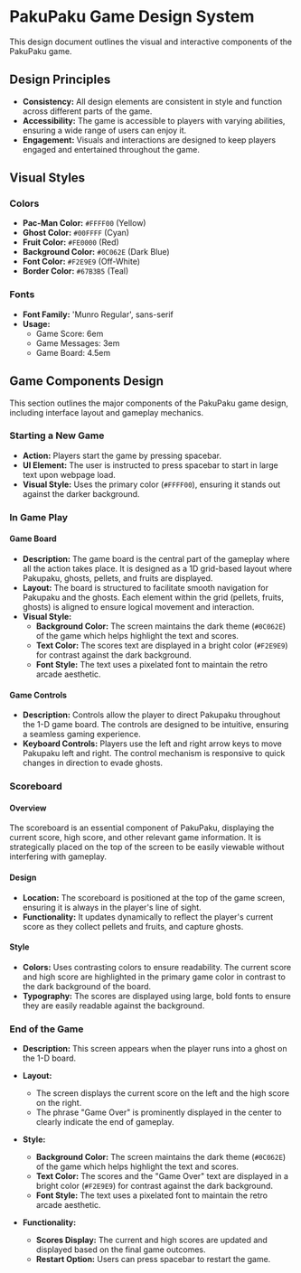 # PakuPaku Game Design System

This design document outlines the visual and interactive components of the PakuPaku game.


## Design Principles

- **Consistency:** All design elements are consistent in style and function across different parts of the game.
- **Accessibility:** The game is accessible to players with varying abilities, ensuring a wide range of users can enjoy it.
- **Engagement:** Visuals and interactions are designed to keep players engaged and entertained throughout the game.

## Visual Styles

### Colors

- **Pac-Man Color:** `#FFFF00` (Yellow)
- **Ghost Color:** `#00FFFF` (Cyan)
- **Fruit Color:** `#FE0000` (Red)
- **Background Color:** `#0C062E` (Dark Blue)
- **Font Color:** `#F2E9E9` (Off-White)
- **Border Color:** `#67B3B5` (Teal)

### Fonts

- **Font Family:** 'Munro Regular', sans-serif
- **Usage:**
  - Game Score: 6em
  - Game Messages: 3em
  - Game Board: 4.5em


## Game Components Design

This section outlines the major components of the PakuPaku game design, including interface layout and gameplay mechanics.

### Starting a New Game

- **Action:** Players start the game by pressing spacebar.
- **UI Element:** The user is instructed to press spacebar to start in large text upon webpage load.
- **Visual Style:** Uses the primary color (`#FFFF00`), ensuring it stands out against the darker background.


### In Game Play

#### Game Board

- **Description:** The game board is the central part of the gameplay where all the action takes place. It is designed as a 1D grid-based layout where Pakupaku, ghosts, pellets, and fruits are displayed.
- **Layout:** The board is structured to facilitate smooth navigation for Pakupaku and the ghosts. Each element within the grid (pellets, fruits, ghosts) is aligned to ensure logical movement and interaction.
- **Visual Style:** 
    - **Background Color:** The screen maintains the dark theme (`#0C062E`) of the game which helps highlight the text and scores.
    - **Text Color:** The scores text are displayed in a bright color (`#F2E9E9`) for contrast against the dark background.
    - **Font Style:** The text uses a pixelated font to maintain the retro arcade aesthetic.

#### Game Controls

- **Description:** Controls allow the player to direct Pakupaku throughout the 1-D game board. The controls are designed to be intuitive, ensuring a seamless gaming experience.
- **Keyboard Controls:** Players use the left and right arrow keys to move Pakupaku left and right. The control mechanism is responsive to quick changes in direction to evade ghosts.



### Scoreboard

#### Overview

The scoreboard is an essential component of PakuPaku, displaying the current score, high score, and other relevant game information. It is strategically placed on the top of the screen to be easily viewable without interfering with gameplay.

#### Design

- **Location:** The scoreboard is positioned at the top of the game screen, ensuring it is always in the player's line of sight.
- **Functionality:** It updates dynamically to reflect the player's current score as they collect pellets and fruits, and capture ghosts.

#### Style

- **Colors:** Uses contrasting colors to ensure readability. The current score and high score are highlighted in the primary game color in contrast to the dark background of the board.
- **Typography:** The scores are displayed using large, bold fonts to ensure they are easily readable against the background.


### End of the Game

- **Description:** This screen appears when the player runs into a ghost on the 1-D board.
  
- **Layout:**
  - The screen displays the current score on the left and the high score on the right.
  - The phrase "Game Over" is prominently displayed in the center to clearly indicate the end of gameplay.

- **Style:**
  - **Background Color:** The screen maintains the dark theme (`#0C062E`) of the game which helps highlight the text and scores.
  - **Text Color:** The scores and the "Game Over" text are displayed in a bright color (`#F2E9E9`) for contrast against the dark background.
  - **Font Style:** The text uses a pixelated font to maintain the retro arcade aesthetic.

- **Functionality:**
  - **Scores Display:** The current and high scores are updated and displayed based on the final game outcomes.
  - **Restart Option:** Users can press spacebar to restart the game.


